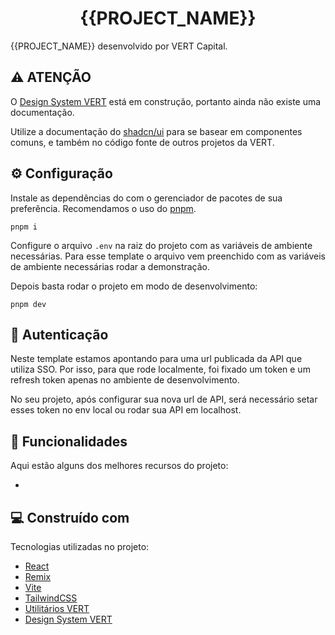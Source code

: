 <h1 align="center" id="title">{{PROJECT_NAME}}</h1>

<p id="description">{{PROJECT_NAME}} desenvolvido por VERT Capital.</p>

<h2>⚠️ ATENÇÃO</h2>

O <a href="https://www.npmjs.com/package/@vert-capital/design-system-ui">Design System VERT</a> está em construção, portanto ainda não existe uma documentação.

Utilize a documentação do <a href="https://ui.shadcn.com/">shadcn/ui</a> para se basear em componentes comuns, e também no código fonte de outros projetos da VERT.

<h2>⚙️ Configuração</h2>

Instale as dependências do com o gerenciador de pacotes de sua preferência. Recomendamos o uso do <a href="https://pnpm.io/">pnpm</a>.

<pre>
<code>pnpm i</code>
</pre>

Configure o arquivo `.env` na raiz do projeto com as variáveis de ambiente necessárias. Para esse template o arquivo vem preenchido com as variáveis de ambiente necessárias rodar a demonstração.

Depois basta rodar o projeto em modo de desenvolvimento:

<pre>
<code>pnpm dev</code>
</pre>

<h2>🔑 Autenticação</h2>

Neste template estamos apontando para uma url publicada da API que utiliza SSO. Por isso, para que rode localmente, foi fixado um token e um refresh token apenas no ambiente de desenvolvimento.

No seu projeto, após configurar sua nova url de API, será necessário setar esses token no env local ou rodar sua API em localhost.

<h2>🧐 Funcionalidades</h2>

Aqui estão alguns dos melhores recursos do projeto:

-

<h2>💻 Construído com</h2>

Tecnologias utilizadas no projeto:

- <a href="https://react.dev/">React</a>
- <a href="https://remix.run/">Remix</a>
- <a href="https://vitejs.dev/">Vite</a>
- <a href="https://tailwindcss.com/docs/installation">TailwindCSS</a>
- <a href="https://www.npmjs.com/package/@vert-capital/common">Utilitários VERT</a>
- <a href="https://www.npmjs.com/package/@vert-capital/design-system-ui">Design System VERT</a>
